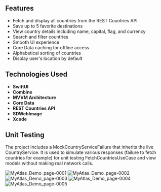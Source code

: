 ## Features

- Fetch and display all countries from the REST Countries API
- Save up to 5 favorite destinations
- View country details including name, capital, flag, and currency
- Search and filter countries
- Smooth UI experience
- Core Data caching for offline access
- Alphabetical sorting of countries
- Display user's location by default

## Technologies Used

- **SwiftUI** 
- **Combine** 
- **MVVM Architecture** 
- **Core Data** 
- **REST Countries API** 
- **SDWebImage** 
- **Xcode** 

## Unit Testing

The project includes a MockCountryServiceFailure that inherits the live CountryService. It is used to simulate various responses (failure to fetch countries for example) for unit testing FetchCountriesUseCase and view models without making real network calls.

![MyAtlas_Demo_page-0001](https://github.com/user-attachments/assets/de7a1c01-ce2f-459b-a8f2-dfd6ee516ec2)
![MyAtlas_Demo_page-0002](https://github.com/user-attachments/assets/4403f960-234b-4e73-a53e-6bb69fe72a0b)
![MyAtlas_Demo_page-0003](https://github.com/user-attachments/assets/cd240421-a8d8-4acd-9384-2cc2308b4a08)
![MyAtlas_Demo_page-0004](https://github.com/user-attachments/assets/a52c55d0-b78f-4ed3-8583-7a52725a9052)
![MyAtlas_Demo_page-0005](https://github.com/user-attachments/assets/c85a6b33-c084-4c66-8bc7-80f0403a11b5)


